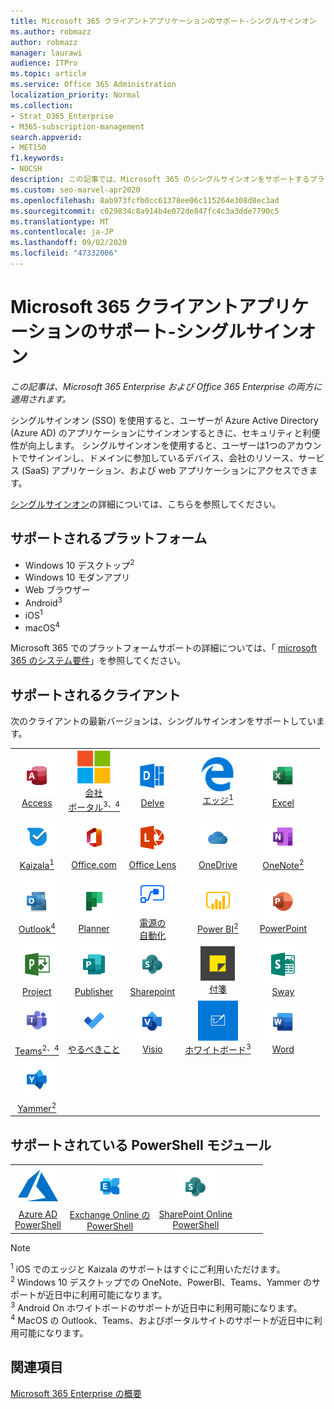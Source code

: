 ```yaml
---
title: Microsoft 365 クライアントアプリケーションのサポート-シングルサインオン
ms.author: robmazz
author: robmazz
manager: laurawi
audience: ITPro
ms.topic: article
ms.service: Office 365 Administration
localization_priority: Normal
ms.collection:
- Strat_O365_Enterprise
- M365-subscription-management
search.appverid:
- MET150
f1.keywords:
- NOCSH
description: この記事では、Microsoft 365 のシングルサインオンをサポートするプラットフォーム、クライアント、および Powershell モジュールについて説明します。
ms.custom: seo-marvel-apr2020
ms.openlocfilehash: 8ab973fcfb0cc61378ee06c115264e308d8ec3ad
ms.sourcegitcommit: c029834c8a914b4e072de847fc4c3a3dde7790c5
ms.translationtype: MT
ms.contentlocale: ja-JP
ms.lasthandoff: 09/02/2020
ms.locfileid: "47332006"
---
```

# <a name="microsoft-365-client-app-support--single-sign-on"></a>Microsoft 365 クライアントアプリケーションのサポート-シングルサインオン

*この記事は、Microsoft 365 Enterprise および Office 365 Enterprise の両方に適用されます。*

シングルサインオン (SSO) を使用すると、ユーザーが Azure Active Directory (Azure AD) のアプリケーションにサインオンするときに、セキュリティと利便性が向上します。 シングルサインオンを使用すると、ユーザーは1つのアカウントでサインインし、ドメインに参加しているデバイス、会社のリソース、サービス (SaaS) アプリケーション、および web アプリケーションにアクセスできます。

[シングルサインオン](https://docs.microsoft.com/azure/active-directory/manage-apps/what-is-single-sign-on)の詳細については、こちらを参照してください。

## <a name="supported-platforms"></a>サポートされるプラットフォーム

 - Windows 10 デスクトップ<sup>2</sup>
 - Windows 10 モダンアプリ
 - Web ブラウザー
 - Android<sup>3</sup>
 - iOS<sup>1</sup>
 - macOS<sup>4</sup>

Microsoft 365 でのプラットフォームサポートの詳細については、「 [microsoft 365 のシステム要件](https://products.office.com/office-system-requirements)」を参照してください。

## <a name="supported-clients"></a>サポートされるクライアント

次のクライアントの最新バージョンは、シングルサインオンをサポートしています。

| | | | | | |
|:---:|:---:|:---:|:---:|:---:|:---:|
| ![Access アイコン](../media/o365-access-64x64.png) <br> [Access](https://products.office.com/access) | ![会社のポータルのアイコン](../media/o365-microsoft-64x64.png) <br> [会社 <br> ポータル<sup>3、4</sup>](https://docs.microsoft.com/intune-user-help/sign-in-to-the-company-portal) | ![Delve アイコン](../media/o365-delve-64x64.png) <br> [Delve](https://products.office.com/business/intelligent-search) | ![エッジアイコン](../media/o365-edge-64x64.png) <br> [エッジ<sup>1</sup>](https://www.microsoft.com/windows/microsoft-edge) | ![Excel アイコン](../media/o365-excel-64x64.png) <br> [Excel](https://products.office.com/excel) 
| ![Kaizala アイコン](../media/o365-kaizala-64x64.png) <br> [Kaizala<sup>1</sup>](https://products.office.com/en/business/microsoft-kaizala) | ![Office.com アイコン](../media/o365-office-64x64.png) <br> [Office.com](https://www.office.com/) | ![レンズアイコン](../media/o365-lens-64x64.png) <br> [Office Lens](https://www.microsoft.com/p/office-lens/9wzdncrfj3t8?activetab=pivot%3Aoverviewtab) | ![OneDrive for Business アイコン](../media/o365-OneDrive-64x64.png) <br> [OneDrive](https://products.office.com/onedrive-for-business/online-cloud-storage) | ![OneNote アイコン](../media/o365-OneNote-64x64.png) <br> [OneNote<sup>2</sup>](https://products.office.com/onenote) 
| ![Outlook アイコン](../media/o365-outlook-64x64.png) <br> [Outlook<sup>4</sup>](https://products.office.com/outlook) | ![Planner アイコン](../media/o365-planner-64x64.png) <br> [Planner](https://products.office.com/business/task-management-software) | ![電源の自動化アイコン](../media/o365-flow-64x64.png) <br> [電源の <br> 自動化](https://flow.microsoft.com) | ![PowerBI アイコン](../media/o365-powerbi-64x64.png) <br> [Power BI<sup>2</sup>](https://powerbi.microsoft.com)| ![PowerPoint アイコン](../media/o365-powerpoint-64x64.png) <br> [PowerPoint](https://products.office.com/powerpoint) 
| ![Project アイコン](../media/o365-project-64x64.png) <br> [Project](https://products.office.com/project) | ![Publisher アイコン](../media/o365-publisher-64x64.png) <br> [Publisher](https://products.office.com/publisher) | ![SharePoint アイコン](../media/o365-sharepoint-64x64.png) <br> [Sharepoint](https://products.office.com/sharepoint) | ![付箋アイコン](../media/o365-stickynotes-64x64.png) <br> [付箋](https://www.microsoft.com/p/microsoft-sticky-notes/9nblggh4qghw)  | ![Sway アイコン](../media/o365-sway-64x64.png) <br> [Sway](https://sway.com) 
| ![Teams アイコン](../media/o365-teams-64x64.png) <br> [Teams<sup>2、4</sup>](https://products.office.com/microsoft-teams/group-chat-software) | ![To Do アイコン](../media/o365-todo-64x64.png) <br> [やるべきこと](https://todo.microsoft.com) | ![Visio アイコン](../media/o365-visio-64x64.png) <br> [Visio](https://products.office.com/visio/flowchart-software) | ![Whiteboard アイコン](../media/o365-whiteboard-64x64.png) <br> [ホワイトボード<sup>3</sup>](https://whiteboard.microsoft.com/) | ![Word アイコン](../media/o365-word-64x64.png) <br> [Word](https://products.office.com/word) 
| ![Yammer アイコン](../media/o365-yammer-64x64.png) <br> [Yammer<sup>2</sup>](https://products.office.com/yammer/yammer-overview) |

## <a name="supported-powershell-modules"></a>サポートされている PowerShell モジュール

| | | | | | |
|:---:|:---:|:---:|:---:|:---:|:---:|
| ![Azure アイコン](../media/o365-azure-64x64.png) <br> [Azure AD <br> PowerShell](https://docs.microsoft.com/powershell/azure/active-directory/overview?view=azureadps-2.0) | ![Exchange アイコン](../media/o365-exchange-64x64.png) <br> [Exchange Online の <br> PowerShell](https://docs.microsoft.com/powershell/exchange/exchange-online/exchange-online-powershell?view=exchange-ps) | ![SharePoint アイコン](../media/o365-sharepoint-64x64.png) <br> [SharePoint Online <br> PowerShell](https://docs.microsoft.com/powershell/sharepoint/sharepoint-online/connect-sharepoint-online)

> [!NOTE]
> <sup>1</sup> iOS でのエッジと Kaizala のサポートはすぐにご利用いただけます。 <br>
> <sup>2</sup> Windows 10 デスクトップでの OneNote、PowerBI、Teams、Yammer のサポートが近日中に利用可能になります。 <br>
> <sup>3</sup> Android On ホワイトボードのサポートが近日中に利用可能になります。 <br>
> <sup>4</sup> MacOS の Outlook、Teams、およびポータルサイトのサポートが近日中に利用可能になります。 <br>

## <a name="see-also"></a>関連項目

[Microsoft 365 Enterprise の概要](microsoft-365-overview.md)
